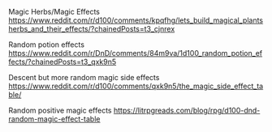 
Magic Herbs/Magic Effects
https://www.reddit.com/r/d100/comments/kpqfhg/lets_build_magical_plantsherbs_and_their_effects/?chainedPosts=t3_cjnrex



Random potion effects
https://www.reddit.com/r/DnD/comments/84m9va/1d100_random_potion_effects/?chainedPosts=t3_qxk9n5

Descent but more random magic side effects
https://www.reddit.com/r/d100/comments/qxk9n5/the_magic_side_effect_table/

Random positive magic effects
https://litrpgreads.com/blog/rpg/d100-dnd-random-magic-effect-table

